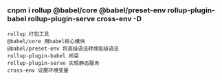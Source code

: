 

### cnpm i rollup @babel/core @babel/preset-env rollup-plugin-babel rollup-plugin-serve cross-env -D

```
rollup 打包工具
@babel/core 用babel核心模块
@babel/preset-env 将高级语法转成低级语法
rollup-plugin-babel 桥梁
rollup-plugin-serve 实现静态服务
cross-env 设置环境变量

```
